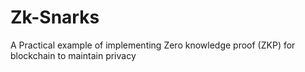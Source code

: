 # Zk-Snarks
A Practical example of  implementing Zero knowledge proof (ZKP) for blockchain to maintain privacy
